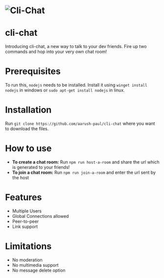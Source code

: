 # ![Cli-Chat](https://i.ibb.co/W6n99JQ/repository-open-graph-template.png)
# cli-chat

Introducing cli-chat, a new way to talk to your dev friends. Fire up two commands and hop into your very own chat room!

# Prerequisites
To run this, `nodejs` needs to be installed. Install it using `winget install nodejs` in windows or `sudo apt-get install nodejs` in linux.

# Installation
Run `git clone https://github.com/aarush-paul/cli-chat` where you want to download the files.


# How to use

- **To create a chat room:** Run `npm run host-a-room` and share the url which is generated to your friends!
- **To join a chat room:** Run `npm run join-a-room` and enter the url sent by the host

# Features 

 - Multiple Users
 - Global Connections allowed
 - Peer-to-peer
 - Link support

# Limitations 

 - No moderation 
 - No multimedia support
 - No message delete option
 
